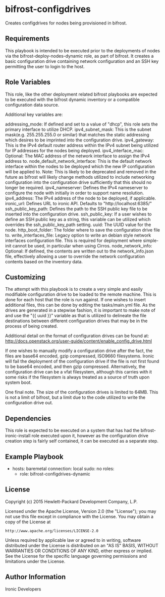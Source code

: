bifrost-configdrives
====================

Creates configdrives for nodes being provisioned in bifrost.

Requirements
------------

This playbook is intended to be executed prior to the deployments of nodes
via the bifrost-deploy-nodes-dynamic role, as part of bifrost. It creates a
basic configuration drive containing network configuration and an SSH key
permitting the user to login to the host.

Role Variables
--------------

This role, like the other deployment related bifrost playbooks are expected
to be executed with the bifrost dynamic inventory or a compatible
configuration data source.

Additional key variables are:

addressing_mode: If defined and set to a value of "dhcp", this role sets the
                 primary interface to utilize DHCP.
ipv4_subnet_mask: This is the subnet mask(e.g. 255.255.255.0 or similar) that
                  matches the static addressing which desires to be imprinted
                  into the configuration drive.
ipv4_gateway: This is the IPv4 default router address within the IPv4 subnet
              being utilized for IP addresses for the nodes being deployed.
ipv4_interface_mac: Optional: The MAC address of the network interface to
                    assign the IPv4 address to.
node_default_network_interface: This is the default network interface within
                                the nodes to be deployed which the new IP
                                configuration will be applied to.
                                Note: This is likely to be deprecated and
                                removed in the future as bifrost will likely
                                change methods utilized to include networking
                                configuration into the configuration drive
                                sufficiently that this should no longer be
                                required.
ipv4_nameserver: Defines the IPv4 nameserver to configure the node with
                 initially in order to support name resolution.
ipv4_address: The IPv4 address of the node to be deployed, if applicable.
ironic_url: Defines URL to ironic API. Defaults to "http://localhost:6385/"
ssh_public_key_path: Defines the path to the SSH public key file to be
                     inserted into the configuration drive.
ssh_public_key: If a user wishes to define an SSH public key as a string,
                this variable can be utilized which overrides the
                ssh_public_key_path setting.
uuid: The UUID value for the node.
http_boot_folder: The folder where to save the configuration drive file to.
write_interfaces_file: Legacy option to write an debian style network
                       interfaces configuration file. This is required for
                       deployment where simple-init cannot be used, in
                       particular when using Cirros.
node_network_info: Optional: If defined, the contents are written out to the
                   network_info.json file, effectively allowing a user to
                   override the network configuration contents based on
                   the inventory data.

Customizing
-----------

The attempt with this playbook is to create a very simple and easily
modifiable configuration drive to be loaded to the remote machine.
This is done for each host that the role is run against. If one wishes
to insert additional files, this can be done by editing the tasks/main.yml
file.  As the drives are generated in a stepwise fashion, it is important
to make note of and use the "{{ uuid }}" variable as that is utilized to
delineate the file destinations between different configuration drives
that may be in the process of being created.

Additional detail on the format of configuration drives can be found at:
http://docs.openstack.org/user-guide/content/enable_config_drive.html

If one wishes to manually modify a configuration drive after the fact,
the files are base64 encoded, gzip compressed, ISO9660 filesystems.
Ironic will fail the deployment of the configuration drive if the file
is not first found to be base64 encoded, and then gzip compressed.
Alternatively, the configuration drive can be a vfat filesystem,
although this carries with it some risks if the filesystem is always
treated as a source of truth upon system boot.

One final note. The size of the configuration drives is limited to 64MB.
This is not a limit of bifrost, but a limit due to the code utilized to
write the configuration drive out.

Dependencies
------------

This role is expected to be executed on a system that has had the
bifrost-ironic-install role executed upon it, however as the configuration
drive creation step is fairly self contained, it can be executed as a
separate step.

Example Playbook
----------------

- hosts: baremetal
  connection: local
  sudo: no
  roles:
    - role: bifrost-configdrives-dynamic

License
-------

Copyright (c) 2015 Hewlett-Packard Development Company, L.P.

Licensed under the Apache License, Version 2.0 (the "License");
you may not use this file except in compliance with the License.
You may obtain a copy of the License at

    http://www.apache.org/licenses/LICENSE-2.0

Unless required by applicable law or agreed to in writing, software
distributed under the License is distributed on an "AS IS" BASIS,
WITHOUT WARRANTIES OR CONDITIONS OF ANY KIND, either express or implied.
See the License for the specific language governing permissions and
limitations under the License.

Author Information
------------------

Ironic Developers
